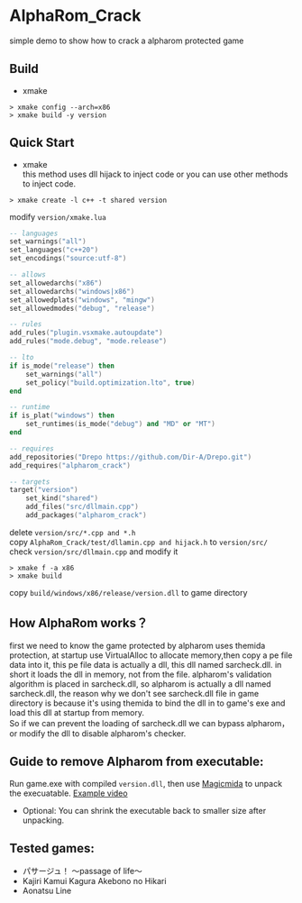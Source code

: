 # AlphaRom_Crack
simple demo to show how to crack a alpharom protected game

## Build
- xmake
```shell
> xmake config --arch=x86
> xmake build -y version
```

## Quick Start
- xmake  
this method uses dll hijack to inject code or you can use other methods to inject code.  
```shell
> xmake create -l c++ -t shared version
```

modify `version/xmake.lua`
```lua
-- languages
set_warnings("all")
set_languages("c++20")
set_encodings("source:utf-8")

-- allows
set_allowedarchs("x86")
set_allowedarchs("windows|x86")
set_allowedplats("windows", "mingw")
set_allowedmodes("debug", "release")

-- rules
add_rules("plugin.vsxmake.autoupdate")
add_rules("mode.debug", "mode.release")

-- lto
if is_mode("release") then
    set_warnings("all")
    set_policy("build.optimization.lto", true)
end

-- runtime
if is_plat("windows") then
    set_runtimes(is_mode("debug") and "MD" or "MT")
end

-- requires
add_repositories("Drepo https://github.com/Dir-A/Drepo.git")
add_requires("alpharom_crack")

-- targets
target("version")
    set_kind("shared")
    add_files("src/dllmain.cpp")
    add_packages("alpharom_crack")
```

delete `version/src/*.cpp and *.h`  
copy `AlphaRom_Crack/test/dllamin.cpp and hijack.h` to `version/src/`  
check `version/src/dllmain.cpp` and modify it  

```shell
> xmake f -a x86
> xmake build
```

copy `build/windows/x86/release/version.dll` to game directory  

## How AlphaRom works？
first we need to know the game protected by alpharom uses themida protection, at startup use VirtualAlloc to allocate memory,then copy a pe file data into it, this pe file data is actually a dll, this dll named sarcheck.dll. in short it loads the dll in memory, not from the file. alpharom's validation algorithm is placed in sarcheck.dll, so alpharom is actually a dll named sarcheck.dll, the reason why we don't see sarcheck.dll file in game directory is because it's using themida to bind the dll in to game's exe and load this dll at startup from memory.  
So if we can prevent the loading of sarcheck.dll we can bypass alpharom，or modify the dll to disable alpharom's checker.
 
## Guide to remove Alpharom from executable:
Run game.exe with compiled `version.dll`, then use [Magicmida](https://github.com/Hendi48/Magicmida) to unpack the execuatable.
[Example video](https://mega.nz/file/euwWFLpZ#N_3AtnjEzjuPy3hhaLHr-Xg7B0FvHBoNWsatX1lz7_k)
+ Optional: You can shrink the executable back to smaller size after unpacking.

## Tested games:
+ パサージュ！ ～passage of life～
+ Kajiri Kamui Kagura Akebono no Hikari
+ Aonatsu Line
